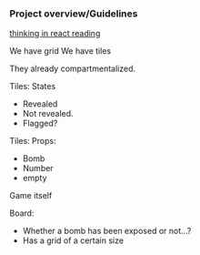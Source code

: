 ### Project overview/Guidelines
[thinking in react reading](https://reactjs.org/docs/thinking-in-react.html)

We have grid 
We have tiles

They already compartmentalized. 

Tiles: States
  * Revealed
  * Not revealed.
  * Flagged? 

Tiles: Props:
  * Bomb
  * Number 
  * empty

Game itself

Board:
  * Whether a bomb has been exposed or not...? 
  * Has a grid of a certain size